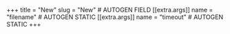 +++
title = "New"
slug = "New" # AUTOGEN FIELD
[[extra.args]]
name = "filename" # AUTOGEN STATIC
[[extra.args]]
name = "timeout" # AUTOGEN STATIC
+++